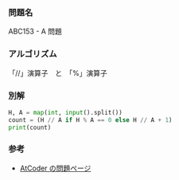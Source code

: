 ### 問題名

ABC153 - A 問題

### アルゴリズム

「//」演算子　と　「%」演算子

### 別解
```python
H, A = map(int, input().split())
count = (H // A if H % A == 0 else H // A + 1)
print(count)
```

### 参考

- [AtCoder の問題ページ](https://atcoder.jp/contests/abc153/tasks/abc153_a)
